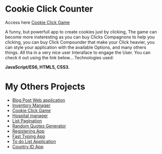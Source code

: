 # Cookie Click Counter
 
 Access here [Cookie Click Game](https://2020-spring-cohort.github.io/clicking-calamity-dalytekam)

 A funny, but powerfull app to create cookies just by clicking, The game can become more insteresting as you can buy Clicks Compagnons to help you clicking, you can buy Click Compounder that make your Click heavier, you can style your application with the available Options, and many others things. All tha in a very nice user Interaface to engage the User. You can check it out using the link below...
Technologies used:

**JavaScript/ES6, HTML5, CSS3.**

# My Others Projects
- [Blog Post Web application](https://blog-post-project.herokuapp.com/)
- [Inventory Manager](https://inventory-app-manager.herokuapp.com/)
- [Cookie Click Game](https://2020-spring-cohort.github.io/clicking-calamity-dalytekam)
- [Hospital manager](https://github.com/2020-Spring-Cohort/high-st-hospital-dalytekam)
- [List Pagination](https://list-pagination.netlify.com/)
- [Random Quotes Generator](https://quote-gener.netlify.com/)
- [Registering App](https://registering-app.netlify.com/)
- [Fast Typing App](https://fast-typing-app.netlify.com/)
- [To do List Application](https://dalytekam.github.io/Todo-list-Application/)
- [Country ID App](https://dalytekam.github.io/Countries_Datas)
